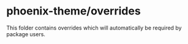 # phoenix-theme/overrides

This folder contains overrides which will automatically be required by package users.
